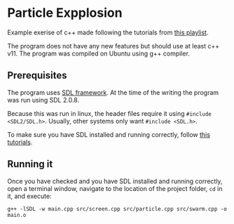 # Particle Expplosion

Example exerise of c++ made following the tutorials from [this playlist](https://www.youtube.com/playlist?list=PLmpc3xvYSk4wDCP5zjt2QQXe8-JGHa4Kt).

The program does not have any new features but should use at least c++ v11. The program was compiled on Ubuntu using g++ compiler. 

## Prerequisites

The program uses [SDL framework](https://www.libsdl.org/download-2.0.php). At the time of the writing the program was run using SDL 2.0.8.

Because this was run in linux, the header files require it using `#include <SDL2/SDL.h>`. Usually, other systems only want `#include <SDL.h>`.

To make sure you have SDL installed and running correctly, follow [this tutorials](http://lazyfoo.net/tutorials/SDL/01_hello_SDL/index.php).

## Running it

Once you have checked and you have SDL installed and running correctly, open a terminal window, navigate to the location of the project folder, `cd` in it, and execute: 

```
g++ -lSDL -w main.cpp src/screen.cpp src/particle.cpp src/swarm.cpp -o main.o
```